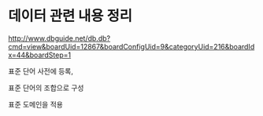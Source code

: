 # 데이터 관련 내용 정리

http://www.dbguide.net/db.db?cmd=view&boardUid=12867&boardConfigUid=9&categoryUid=216&boardIdx=44&boardStep=1

표준 단어 사전에 등록,

표준 단어의 조합으로 구성

표준 도메인을 적용 